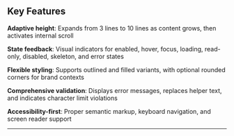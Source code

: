 ## Key Features

**Adaptive height**: Expands from 3 lines to 10 lines as content grows, then activates internal scroll

**State feedback**: Visual indicators for enabled, hover, focus, loading, read-only, disabled, skeleton, and error states

**Flexible styling**: Supports outlined and filled variants, with optional rounded corners for brand contexts

**Comprehensive validation**: Displays error messages, replaces helper text, and indicates character limit violations

**Accessibility-first**: Proper semantic markup, keyboard navigation, and screen reader support


---